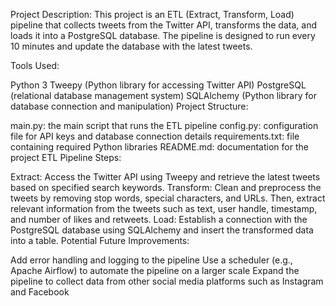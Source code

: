 Project Description:
This project is an ETL (Extract, Transform, Load) pipeline that collects tweets from the Twitter API, transforms the data, and loads it into a PostgreSQL database. The pipeline is designed to run every 10 minutes and update the database with the latest tweets.

Tools Used:

Python 3
Tweepy (Python library for accessing Twitter API)
PostgreSQL (relational database management system)
SQLAlchemy (Python library for database connection and manipulation)
Project Structure:

main.py: the main script that runs the ETL pipeline
config.py: configuration file for API keys and database connection details
requirements.txt: file containing required Python libraries
README.md: documentation for the project
ETL Pipeline Steps:

Extract: Access the Twitter API using Tweepy and retrieve the latest tweets based on specified search keywords.
Transform: Clean and preprocess the tweets by removing stop words, special characters, and URLs. Then, extract relevant information from the tweets such as text, user handle, timestamp, and number of likes and retweets.
Load: Establish a connection with the PostgreSQL database using SQLAlchemy and insert the transformed data into a table.
Potential Future Improvements:

Add error handling and logging to the pipeline
Use a scheduler (e.g., Apache Airflow) to automate the pipeline on a larger scale
Expand the pipeline to collect data from other social media platforms such as Instagram and Facebook
